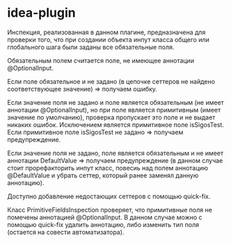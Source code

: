 # idea-plugin

Инспекция, реализованная в данном плагине, предназначена для проверки того, что при создании объекта инпут класса общего или глобального шага были заданы все обязательные поля.

Обязательным полем считается поле, не имеющее аннотации @OptionalInput.

Если поле обязательное и не задано (в цепочке сеттеров не найдено соответствующее значение) => получаем ошибку.

Если значение поля не задано и поле является обязательным (не имеет аннотации @OptionalInput), но при поле является примитивным (имеет значение по умолчанию), проверка пропускает это поле и не выдает никаких ошибок.
Исключением является примитивное поле isSigosTest. Если примитивное поле isSigosTest не задано => получаем предупреждение.

Если значение поля не задано, поле является обязательным и не имеет аннотации DefaultValue => получаем предупреждение (в данном случае стоит прорефакторить инпут класс, повесиь над полем аннотацию @DefaultValue и убрать сеттер, который ранее заменял данную аннотацию).

Доступно добавление недостающих сеттеров с помощью quick-fix.

Класс PrimitiveFieldsInspection проверяет, что примитивные поля не помечены аннотацией @OptionalInput.
В данном случае можно с помощью quick-fix удалить аннотацию, либо изменить тип поля (остается на совести автоматизатора).
